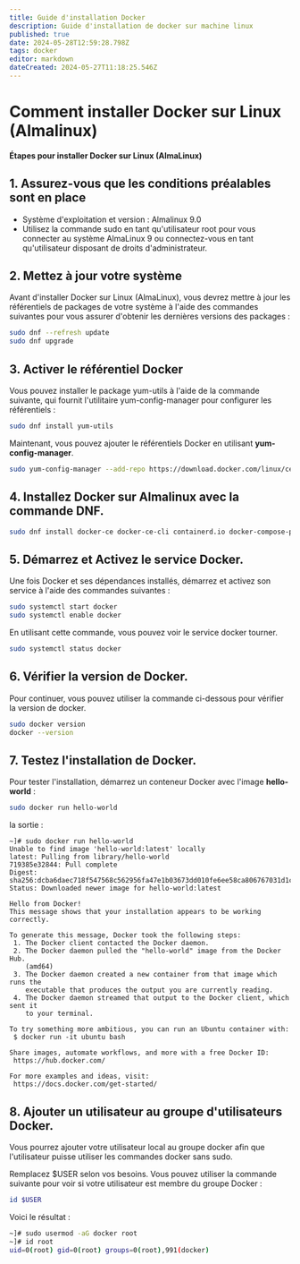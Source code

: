```yaml
---
title: Guide d'installation Docker
description: Guide d'installation de docker sur machine linux
published: true
date: 2024-05-28T12:59:28.798Z
tags: docker
editor: markdown
dateCreated: 2024-05-27T11:18:25.546Z
---
```


# Comment installer Docker sur Linux (Almalinux)
**Étapes pour installer Docker sur Linux (AlmaLinux)**
## 1. Assurez-vous que les conditions préalables sont en place
- Système d'exploitation et version : Almalinux 9.0
- Utilisez la commande sudo en tant qu'utilisateur root pour vous connecter au système AlmaLinux 9 ou connectez-vous en tant qu'utilisateur disposant de droits d'administrateur.

## 2. Mettez à jour votre système
Avant d'installer Docker sur Linux (AlmaLinux), vous devrez mettre à jour les référentiels de packages de votre système à l'aide des commandes suivantes pour vous assurer d'obtenir les dernières versions des packages :
```bash 
sudo dnf --refresh update
sudo dnf upgrade
```

## 3. Activer le référentiel Docker
Vous pouvez installer le package yum-utils à l'aide de la commande suivante, qui fournit l'utilitaire yum-config-manager pour configurer les référentiels :
```bash
sudo dnf install yum-utils
```
Maintenant, vous pouvez ajouter le référentiels Docker en utilisant **yum-config-manager**.
```bash
sudo yum-config-manager --add-repo https://download.docker.com/linux/centos/docker-ce.repo
```
## 4. Installez Docker sur Almalinux avec la commande DNF.
```bash
sudo dnf install docker-ce docker-ce-cli containerd.io docker-compose-plugin
```

## 5. Démarrez et Activez le service Docker.
Une fois Docker et ses dépendances installés, démarrez et activez son service à l'aide des commandes suivantes :
```bash
sudo systemctl start docker
sudo systemctl enable docker
```

En utilisant cette commande, vous pouvez voir le service docker tourner.
```bash
sudo systemctl status docker
```

## 6. Vérifier la version de Docker.
Pour continuer, vous pouvez utiliser la commande ci-dessous pour vérifier la version de docker.
```bash
sudo docker version
docker --version
```

## 7. Testez l'installation de Docker.

Pour tester l'installation, démarrez un conteneur Docker avec l'image **hello-world** :

```bash
sudo docker run hello-world
```

la sortie : 
```
~]# sudo docker run hello-world
Unable to find image 'hello-world:latest' locally
latest: Pulling from library/hello-world
719385e32844: Pull complete 
Digest: sha256:dcba6daec718f547568c562956fa47e1b03673dd010fe6ee58ca806767031d1c
Status: Downloaded newer image for hello-world:latest

Hello from Docker!
This message shows that your installation appears to be working correctly.

To generate this message, Docker took the following steps:
 1. The Docker client contacted the Docker daemon.
 2. The Docker daemon pulled the "hello-world" image from the Docker Hub.
    (amd64)
 3. The Docker daemon created a new container from that image which runs the
    executable that produces the output you are currently reading.
 4. The Docker daemon streamed that output to the Docker client, which sent it
    to your terminal.

To try something more ambitious, you can run an Ubuntu container with:
 $ docker run -it ubuntu bash

Share images, automate workflows, and more with a free Docker ID:
 https://hub.docker.com/

For more examples and ideas, visit:
 https://docs.docker.com/get-started/
```

## 8. Ajouter un utilisateur au groupe d'utilisateurs Docker.
Vous pourrez ajouter votre utilisateur local au groupe docker afin que l'utilisateur puisse utiliser les commandes docker sans sudo.

Remplacez $USER selon vos besoins. Vous pouvez utiliser la commande suivante pour voir si votre utilisateur est membre du groupe Docker :
```bash
id $USER
```

Voici le résultat : 
```bash
~]# sudo usermod -aG docker root
~]# id root
uid=0(root) gid=0(root) groups=0(root),991(docker)
```